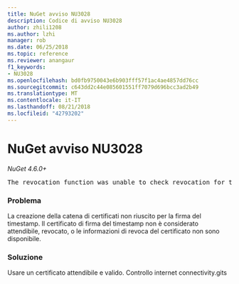 ```yaml
---
title: NuGet avviso NU3028
description: Codice di avviso NU3028
author: zhili1208
ms.author: lzhi
manager: rob
ms.date: 06/25/2018
ms.topic: reference
ms.reviewer: anangaur
f1_keywords:
- NU3028
ms.openlocfilehash: bd0fb9750043e6b903fff57f1ac4ae4857dd76cc
ms.sourcegitcommit: c643dd2c44e085601551ff7079d696bcc3ad2b49
ms.translationtype: MT
ms.contentlocale: it-IT
ms.lasthandoff: 08/21/2018
ms.locfileid: "42793202"
---
```

# <a name="nuget-warning-nu3028"></a>NuGet avviso NU3028

*NuGet 4.6.0+*

<pre>The revocation function was unable to check revocation for the certificate.</pre>

### <a name="issue"></a>Problema
La creazione della catena di certificati non riuscito per la firma del timestamp. Il certificato di firma del timestamp non è considerato attendibile, revocato, o le informazioni di revoca del certificato non sono disponibile.

### <a name="solution"></a>Soluzione
Usare un certificato attendibile e valido. Controllo internet connectivity.gits
